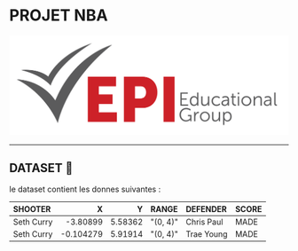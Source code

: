 # PROJET NBA

![img](/img/logo.png)
 
-------------------------

## DATASET :file_folder:
le dataset contient 
les donnes suivantes :

| SHOOTER    |         X |       Y | RANGE    | DEFENDER   | SCORE   |
|:-----------|----------:|--------:|:---------|:-----------|:--------|
| Seth Curry | -3.80899  | 5.58362 | "(0, 4)" | Chris Paul | MADE    |
| Seth Curry | -0.104279 | 5.91914 | "(0, 4)" | Trae Young | MADE    |

